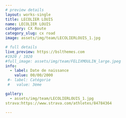```yaml
---
# preview details
layout: works-single
title: LECOLIER LOUIS
name: LECOLIER LOUIS
category: CX Route
category_slug: cx road
image: assets/img/team/LECOLIERLOUIS_1.jpg

# full details
live_preview: https://bslthemes.com
#1920 / 1020
#full_image: assets/img/team/FELIXMOULIN_large.jpeg
info:
  - label: Date de naissance
    value: 00/00/2000
 #- label: Catégorie 
 #   value: 3ème

gallery:
  - assets/img/team/LECOLIERLOUIS_1.jpg
strava:https://www.strava.com/athletes/84784364

---
```

